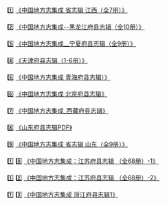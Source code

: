 :one: [《中国地方志集成 省志辑 江西（全7册）》](https://pan.baidu.com/s/1fylWB61OKiq5ps9s0EhOxg?pwd=8xuc)

:two: [《中国地方志集成--黑龙江府县志辑（全10册）》](https://pan.baidu.com/s/1c1XXQE90Qg6zhwWv_yvOCw?pwd=kfus)

:three: [《中国地方志集成__宁夏府县志辑（全9册）》](https://pan.baidu.com/s/136tLyJOtedUiyZXSdAyR3A?pwd=d35t)

:four: [《天津府县志辑（1-6册）》](https://pan.baidu.com/s/1L_sn9SOTyXssnRDZFyf1dw?pwd=31vg)

:five: [《中国地方志集成  青海府县志辑）》](https://pan.baidu.com/s/1OAz5WgRtIpntFiX2lB1vUA?pwd=5ebd)

:six: [《中国地方志集成 北京府县志辑》](https://pan.baidu.com/s/19xPyp0kPcSgyIiZrc4-Jdw?pwd=y54c)

7️⃣ [《中国地方志集成_西藏府县志辑》](https://pan.baidu.com/s/1jKBAPFtdyzo4IP6AO7sNCA?pwd=uory)

8️⃣ [《山东府县志辑PDF》](https://pan.baidu.com/s/12iCj46Rb7IUurx5qctvELA?pwd=rs6m)

:nine: [《中国地方志集成 省志辑 山东（全9册）》](https://pan.baidu.com/s/1Lzd7xWk6GUQJytwIIECECQ?pwd=w691)

:one: :zero: [《中国地方志集成：江苏府县志辑 （全68册）-1》](https://pan.baidu.com/s/1EYLDskU3xragVDm7ka44Rw?pwd=p694)

:one: :two: [《中国地方志集成：江苏府县志辑 （全68册）-2》](https://pan.baidu.com/s/1DCJvWGNnskBuzYIi6OEZJg?pwd=m3tr)

:one: :three: [《中国地方志集成  浙江府县志辑1》](https://pan.baidu.com/s/12hnXxnqbMfqVGASGRrRi4g?pwd=jijt)
